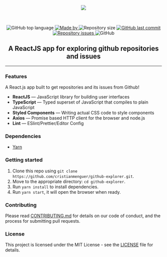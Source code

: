 <!-- <h1 align="center">Github Explorer</h1> -->
<div align="center"><img align="center" src="src/assets/logo.svg" /></div>
<br />
<br />

<p align="center">
  <img alt="GitHub top language" src="https://img.shields.io/github/languages/top/cristianmenguer/github-explorer?color=%FF9000">

  <a href="https://www.linkedin.com/in/cristianmenguer/">
    <img alt="Made by" src="https://img.shields.io/badge/made%20by-Cristian%20Menguer-orange">
  </a>

  <img alt="Repository size" src="https://img.shields.io/github/repo-size/cristianmenguer/github-explorer?color=%235636D3">

  <a href="https://github.com/cristianmenguer/github-explorer/commits/master">
    <img alt="GitHub last commit" src="https://img.shields.io/github/last-commit/cristianmenguer/github-explorer?color=%235636D3">
  </a>

  <a href="https://github.com/cristianmenguer/github-explorer/issues">
    <img alt="Repository issues" src="https://img.shields.io/github/issues/cristianmenguer/github-explorer?color=%235636D3">
  </a>

  <img alt="GitHub" src="https://img.shields.io/github/license/cristianmenguer/github-explorer?color=%235636D3">
</p>

<h2 align="center">A ReactJS app for exploring github repositories and issues</h2>

<hr />

### Features

A React.js app built to get repositories and its issues from Github!

- **ReactJS** — JavaScript library for building user interfaces
- **TypeScript** — Typed superset of JavaScript that compiles to plain JavaScript
- **Styled Components** — Writing actual CSS code to style components
- **Axios** — Promise based HTTP client for the browser and node.js
- **Lint** — ESlint/Prettier/Editor Config

### Dependencies

- [Yarn](https://yarnpkg.com/pt-BR/docs/install)

### Getting started

1. Clone this repo using `git clone https://github.com/cristianmenguer/github-explorer.git`.
2. Move to the appropriate directory: `cd github-explorer`.<br />
3. Run `yarn install` to install dependencies.<br />
4. Run `yarn start`, it will open the browser when ready.

### Contributing

Please read [CONTRIBUTING.md](CONTRIBUTING.md) for details on our code of conduct, and the process for submitting pull requests.

### License

This project is licensed under the MIT License - see the [LICENSE](LICENSE) file for details.